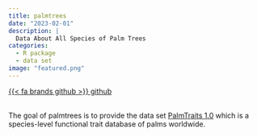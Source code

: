 ```yaml
---
title: palmtrees
date: "2023-02-01"
description: |
  Data About All Species of Palm Trees
categories:
  - R package
  - data set
image: "featured.png"
---
```






<div class="project-buttons">
<a href="https://github.com/EmilHvitfeldt/palmtrees">
  {{< fa brands github >}} github
</a>
</div>
<br>

The goal of palmtrees is to provide the data set [PalmTraits 1.0](https://www.nature.com/articles/s41597-019-0189-0) which is a species-level functional trait database of palms worldwide.

